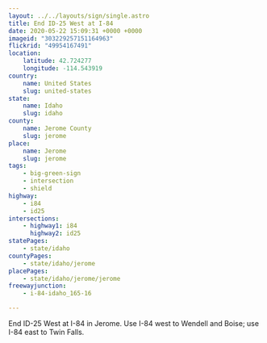 ```yaml
---
layout: ../../layouts/sign/single.astro
title: End ID-25 West at I-84
date: 2020-05-22 15:09:31 +0000 +0000
imageid: "303229257151164963"
flickrid: "49954167491"
location:
    latitude: 42.724277
    longitude: -114.543919
country:
    name: United States
    slug: united-states
state:
    name: Idaho
    slug: idaho
county:
    name: Jerome County
    slug: jerome
place:
    name: Jerome
    slug: jerome
tags:
    - big-green-sign
    - intersection
    - shield
highway:
    - i84
    - id25
intersections:
    - highway1: i84
      highway2: id25
statePages:
    - state/idaho
countyPages:
    - state/idaho/jerome
placePages:
    - state/idaho/jerome/jerome
freewayjunction:
    - i-84-idaho_165-16

---
```

End ID-25 West at I-84 in Jerome.  Use I-84 west to Wendell and Boise; use I-84 east to Twin Falls.